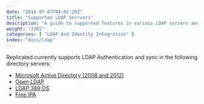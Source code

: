 ```yaml
---
date: "2016-07-07T04:02:20Z"
title: "Supported LDAP Serrvers"
description: "A guide to supported features in various LDAP servers and Replicated"
weight: "2301"
categories: [ "LDAP And Identity Integration" ]
index: "docs/ldap"
---
```


Replicated currently supports LDAP Authentication and sync in the following directory servers:

- [Microsoft Active Directory (2008 and 2012)](https://microsoft.com)
- [Open LDAP](http://www.openldap.org/)
- [LDAP 389 DS](http://directory.fedoraproject.org/)
- [Free IPA](https://www.freeipa.org/page/Main_Page)

